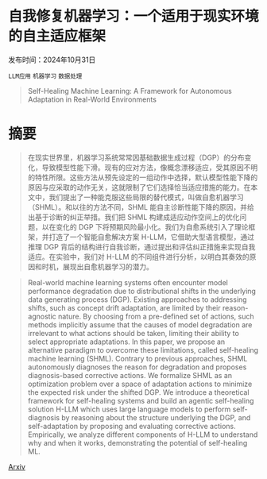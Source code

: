 # 自我修复机器学习：一个适用于现实环境的自主适应框架

发布时间：2024年10月31日

`LLM应用` `机器学习` `数据处理`

> Self-Healing Machine Learning: A Framework for Autonomous Adaptation in Real-World Environments

# 摘要

> 在现实世界里，机器学习系统常常因基础数据生成过程（DGP）的分布变化，导致模型性能下滑。现有的应对方法，像概念漂移适应，受其原因不明的特性所限。这些方法从预先设定的一组动作中选择，默认模型性能下降的原因与应采取的动作无关，这就限制了它们选择恰当适应措施的能力。在本文中，我们提出了一种能克服这些局限的替代模式，叫做自愈机器学习（SHML）。和以往的方法不同，SHML 能自主诊断性能下降的原因，并给出基于诊断的纠正举措。我们把 SHML 构建成适应动作空间上的优化问题，以在变化的 DGP 下将预期风险最小化。我们为自愈系统引入了理论框架，并打造了一个智能自愈解决方案 H-LLM，它借助大型语言模型，通过推理 DGP 背后的结构进行自我诊断，通过提出和评估纠正措施来实现自我适应。在实验中，我们对 H-LLM 的不同组件进行分析，以明白其奏效的原因和时机，展现出自愈机器学习的潜力。

> Real-world machine learning systems often encounter model performance degradation due to distributional shifts in the underlying data generating process (DGP). Existing approaches to addressing shifts, such as concept drift adaptation, are limited by their reason-agnostic nature. By choosing from a pre-defined set of actions, such methods implicitly assume that the causes of model degradation are irrelevant to what actions should be taken, limiting their ability to select appropriate adaptations. In this paper, we propose an alternative paradigm to overcome these limitations, called self-healing machine learning (SHML). Contrary to previous approaches, SHML autonomously diagnoses the reason for degradation and proposes diagnosis-based corrective actions. We formalize SHML as an optimization problem over a space of adaptation actions to minimize the expected risk under the shifted DGP. We introduce a theoretical framework for self-healing systems and build an agentic self-healing solution H-LLM which uses large language models to perform self-diagnosis by reasoning about the structure underlying the DGP, and self-adaptation by proposing and evaluating corrective actions. Empirically, we analyze different components of H-LLM to understand why and when it works, demonstrating the potential of self-healing ML.

[Arxiv](https://arxiv.org/abs/2411.00186)